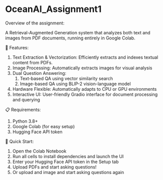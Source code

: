 # OceanAI_Assignment1
Overview of the assignment: 

A Retrieval-Augmented Generation system that analyzes both text and images from PDF documents, running entirely in Google Colab.

🌟 Features:

1) Text Extraction & Vectorization: Efficiently extracts and indexes textual content from PDFs.
2) Image Processing: Automatically extracts images for visual analysis
3) Dual Question Answering:
   1) Text-based QA using vector similarity search
   2) Image-based QA using BLIP-2 vision-language model
4) Hardware Flexible: Automatically adapts to CPU or GPU environments
5) Interactive UI: User-friendly Gradio interface for document processing and querying

📋 Requirements: 

1) Python 3.8+
2) Google Colab (for easy setup)
3) Hugging Face API token

🚀 Quick Start: 

1) Open the Colab Notebook
2) Run all cells to install dependencies and launch the UI
3) Enter your Hugging Face API token in the Setup tab
4) Upload PDFs and start asking questions!
5) Or upload and image and start asking questions again
